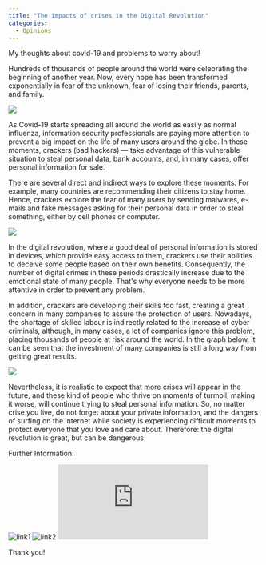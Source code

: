```yaml
---
title: "The impacts of crises in the Digital Revolution"
categories:
  - Opinions
---
```

My thoughts about covid-19 and problems to worry about!

Hundreds of thousands of people around the world were celebrating the beginning of another year. Now, every hope has been transformed exponentially in fear of the unknown, fear of losing their friends, parents, and family.

![](https://blogfelipe.com/assets/images/dgrv-01.png)

As Covid-19 starts spreading all around the world as easily as normal influenza, information security professionals are paying more attention to prevent a big impact on the life of many users around the globe. In these moments, crackers (bad hackers) — take advantage of this vulnerable situation to steal personal data, bank accounts, and, in many cases, offer personal information for sale.

There are several direct and indirect ways to explore these moments. For example, many countries are recommending their citizens to stay home. Hence, crackers explore the fear of many users by sending malwares, e-mails and fake messages asking for their personal data in order to steal something, either by cell phones or computer.

![](https://blogfelipe.com/assets/images/dgrv-02.png)

In the digital revolution, where a good deal of personal information is stored in devices, which provide easy access to them, crackers use their abilities to deceive some people based on their own benefits. Consequently, the number of digital crimes in these periods drastically increase due to the emotional state of many people. That's why everyone needs to be more attentive in order to prevent any problem.

In addition, crackers are developing their skills too fast, creating a great concern in many companies to assure the protection of users. Nowadays, the shortage of skilled labour is indirectly related to the increase of cyber criminals, although, in many cases, a lot of companies ignore this problem, placing thousands of people at risk around the world. In the graph below, it can be seen that the investment of many companies is still a long way from getting great results.

![](https://blogfelipe.com/assets/images/dgrv-03.png)

Nevertheless, it is realistic to expect that more crises will appear in the future, and these kind of people who thrive on moments of turmoil, making it worse, will continue trying to steal personal information. So, no matter crise you live, do not forget about your private information, and the dangers of surfing on the internet while society is experiencing difficult moments to protect everyone that you love and care about. Therefore: the digital revolution is great, but can be dangerous

Further Information:


![link1](https://www.youtube.com/watch?v=Z0lmIuimIZA) 
![link2](https://www.youtube.com/watch?v=47-Mk4X2Z9U)
![link3](https://www.thebci.org/news/increase-in-cyber-crime-linked-to-covid-19-outbreak.html)

Thank you!
